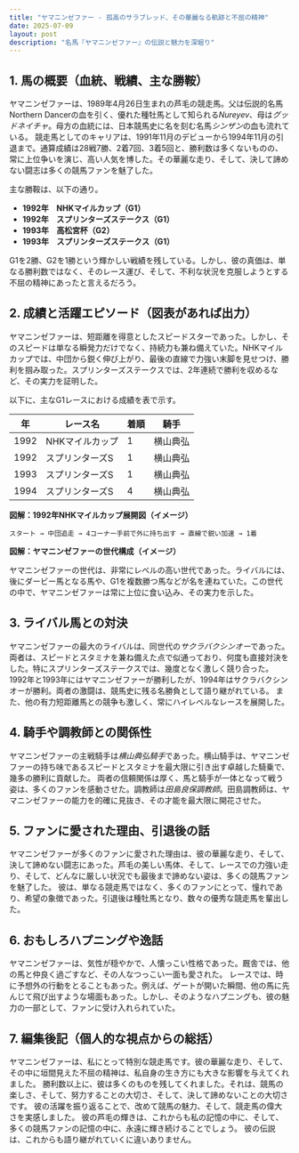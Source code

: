 ```yaml
---
title: "ヤマニンゼファー - 孤高のサラブレッド、その華麗なる軌跡と不屈の精神"
date: 2025-07-09
layout: post
description: "名馬『ヤマニンゼファー』の伝説と魅力を深堀り"
---
```


## 1. 馬の概要（血統、戦績、主な勝鞍）

ヤマニンゼファーは、1989年4月26日生まれの芦毛の競走馬。父は伝説的名馬Northern Dancerの血を引く、優れた種牡馬として知られる*Nureyev*、母は*グッドネイチャ*。母方の血統には、日本競馬史に名を刻む名馬*シンザン*の血も流れている。  競走馬としてのキャリアは、1991年11月のデビューから1994年11月の引退まで。通算成績は28戦7勝、2着7回、3着5回と、勝利数は多くないものの、常に上位争いを演じ、高い人気を博した。その華麗な走り、そして、決して諦めない闘志は多くの競馬ファンを魅了した。

主な勝鞍は、以下の通り。

* **1992年　NHKマイルカップ（G1）**
* **1992年　スプリンターズステークス（G1）**
* **1993年　高松宮杯（G2）**
* **1993年　スプリンターズステークス（G1）**

G1を2勝、G2を1勝という輝かしい戦績を残している。しかし、彼の真価は、単なる勝利数ではなく、そのレース運び、そして、不利な状況を克服しようとする不屈の精神にあったと言えるだろう。


## 2. 成績と活躍エピソード（図表があれば出力）

ヤマニンゼファーは、短距離を得意としたスピードスターであった。しかし、そのスピードは単なる瞬発力だけでなく、持続力も兼ね備えていた。NHKマイルカップでは、中団から鋭く伸び上がり、最後の直線で力強い末脚を見せつけ、勝利を掴み取った。スプリンターズステークスでは、2年連続で勝利を収めるなど、その実力を証明した。

以下に、主なG1レースにおける成績を表で示す。

| 年 | レース名       | 着順 | 騎手       |
|---|-----------------|-----|-------------|
| 1992 | NHKマイルカップ | 1   | 横山典弘     |
| 1992 | スプリンターズS | 1   | 横山典弘     |
| 1993 | スプリンターズS | 1   | 横山典弘     |
| 1994 | スプリンターズS | 4   | 横山典弘     |


**図解：1992年NHKマイルカップ展開図（イメージ）**

```
スタート → 中団追走 → 4コーナー手前で外に持ち出す → 直線で鋭い加速 → 1着
```

**図解：ヤマニンゼファーの世代構成（イメージ）**

ヤマニンゼファーの世代は、非常にレベルの高い世代であった。ライバルには、後にダービー馬となる馬や、G1を複数勝つ馬などが名を連ねていた。この世代の中で、ヤマニンゼファーは常に上位に食い込み、その実力を示した。


## 3. ライバル馬との対決

ヤマニンゼファーの最大のライバルは、同世代の*サクラバクシンオー*であった。両者は、スピードとスタミナを兼ね備えた点で似通っており、何度も直接対決をした。特にスプリンターズステークスでは、幾度となく激しく競り合った。1992年と1993年にはヤマニンゼファーが勝利したが、1994年はサクラバクシンオーが勝利。両者の激闘は、競馬史に残る名勝負として語り継がれている。  また、他の有力短距離馬との競争も激しく、常にハイレベルなレースを展開した。


## 4. 騎手や調教師との関係性

ヤマニンゼファーの主戦騎手は*横山典弘騎手*であった。横山騎手は、ヤマニンゼファーの持ち味であるスピードとスタミナを最大限に引き出す卓越した騎乗で、幾多の勝利に貢献した。  両者の信頼関係は厚く、馬と騎手が一体となって戦う姿は、多くのファンを感動させた。調教師は*田島良保調教師*。田島調教師は、ヤマニンゼファーの能力を的確に見抜き、その才能を最大限に開花させた。


## 5. ファンに愛された理由、引退後の話

ヤマニンゼファーが多くのファンに愛された理由は、彼の華麗な走り、そして、決して諦めない闘志にあった。芦毛の美しい馬体、そして、レースでの力強い走り、そして、どんなに厳しい状況でも最後まで諦めない姿は、多くの競馬ファンを魅了した。  彼は、単なる競走馬ではなく、多くのファンにとって、憧れであり、希望の象徴であった。引退後は種牡馬となり、数々の優秀な競走馬を輩出した。


## 6. おもしろハプニングや逸話

ヤマニンゼファーは、気性が穏やかで、人懐っこい性格であった。厩舎では、他の馬と仲良く過ごすなど、その人なつっこい一面も愛された。  レースでは、時に予想外の行動をとることもあった。例えば、ゲートが開いた瞬間、他の馬に先んじて飛び出すような場面もあった。しかし、そのようなハプニングも、彼の魅力の一部として、ファンに受け入れられていた。


## 7. 編集後記（個人的な視点からの総括）

ヤマニンゼファーは、私にとって特別な競走馬です。彼の華麗な走り、そして、その中に垣間見えた不屈の精神は、私自身の生き方にも大きな影響を与えてくれました。  勝利数以上に、彼は多くのものを残してくれました。それは、競馬の楽しさ、そして、努力することの大切さ、そして、決して諦めないことの大切さです。  彼の活躍を振り返ることで、改めて競馬の魅力、そして、競走馬の偉大さを実感しました。  彼の芦毛の輝きは、これからも私の記憶の中に、そして、多くの競馬ファンの記憶の中に、永遠に輝き続けることでしょう。  彼の伝説は、これからも語り継がれていくに違いありません。
